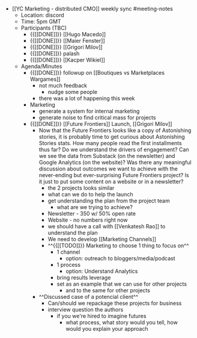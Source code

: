- [[YC Marketing - distributed CMO]] weekly sync #meeting-notes
    - Location: discord 
    - Time: 5pm GMT 
    - Participants (TBC)
        - {{[[DONE]]}} [[Hugo Macedo]] 
        - {{[[DONE]]}} [[Maier Fenster]]
        - {{[[DONE]]}} [[Grigori Milov]]
        - {{[[DONE]]}} palash 
        - {{[[DONE]]}} [[Kacper Wikiel]]
    - Agenda/Minutes
        - {{[[DONE]]}} followup on [[Boutiques vs Marketplaces Wargames]]
            - not much feedback
                - nudge some people
            - there was a lot of happening this week
        - Marketing
            - generate a system for internal marketing
            - generate noise to find critical mass for projects
        - {{[[DONE]]}}  [[Future Frontiers]] Launch, [[Grigori Milov]] 
            -  Now that the Future Frontiers looks like a copy of Astonishing stories, it is probably time to get curious about Astonishing Stories stats. 
How many people read the first installments thus far? Do we understand the drivers of engagement?
Can we see the data from Substack (on the newsletter) and Google Analytics (on the website)?
Was there any meaningful discussion about outcomes we want to achieve with the never-ending but ever-surprising Future Frontiers project? Is it just to put some content on a website or in a newsletter?
                - the 2 projects looks similar
                - what can we do to help the launch
                - get understanding the plan from the project team
                    - what are we trying to achieve?
                - Newsletter - 350 w/ 50% open rate
                - Website - no numbers right now
                - we should have a call with [[Venkatesh Rao]] to understand the plan
                - We need to develop [[Marketing Channels]]
                - ^^{{[[TODO]]}} Marketing to choose 1 thing to focus on^^
                    - 1 channel
                        - option: outreach to bloggers/media/podcast 
                    - 1 process
                        - option: Understand Analytics
                    - bring results leverage
                    - set as an example that we can use for other projects
                        - and to the same for other projects
            - ^^Discussed case of a potencial client^^
                - Can/should we repackage these projects for business 
                - interview question the authors 
                    - if you we're hired to imagine futures 
                        - what process, what story would you tell, how would you explain your approach
